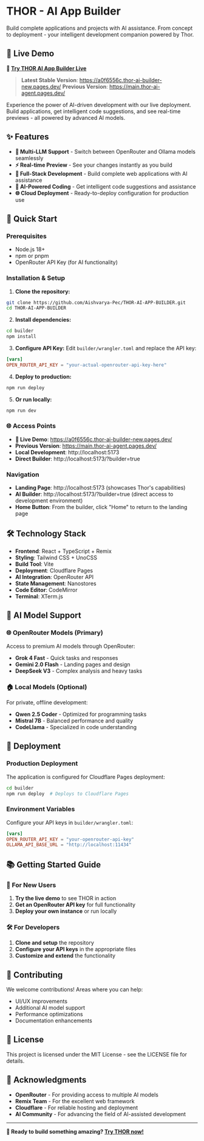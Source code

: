 # THOR - AI App Builder

Build complete applications and projects with AI assistance. From concept to deployment - your intelligent development companion powered by Thor.

## 🌟 Live Demo

**🚀 [Try THOR AI App Builder Live](https://a0f6556c.thor-ai-builder-new.pages.dev/)**

> **Latest Stable Version**: https://a0f6556c.thor-ai-builder-new.pages.dev/
> **Previous Version**: https://main.thor-ai-agent.pages.dev/

Experience the power of AI-driven development with our live deployment. Build applications, get intelligent code suggestions, and see real-time previews - all powered by advanced AI models.

## ✨ Features

- **🤖 Multi-LLM Support** - Switch between OpenRouter and Ollama models seamlessly
- **⚡ Real-time Preview** - See your changes instantly as you build
- **🎨 Full-Stack Development** - Build complete web applications with AI assistance
- **💬 AI-Powered Coding** - Get intelligent code suggestions and assistance
- **🌐 Cloud Deployment** - Ready-to-deploy configuration for production use

## 🚀 Quick Start

### Prerequisites
- Node.js 18+
- npm or pnpm
- OpenRouter API Key (for AI functionality)

### Installation & Setup

1. **Clone the repository:**
```bash
git clone https://github.com/Aishvarya-Pec/THOR-AI-APP-BUILDER.git
cd THOR-AI-APP-BUILDER
```

2. **Install dependencies:**
```bash
cd builder
npm install
```

3. **Configure API Key:**
Edit `builder/wrangler.toml` and replace the API key:
```toml
[vars]
OPEN_ROUTER_API_KEY = "your-actual-openrouter-api-key-here"
```

4. **Deploy to production:**
```bash
npm run deploy
```

5. **Or run locally:**
```bash
npm run dev
```

### 🌐 Access Points
- **🌟 Live Demo**: https://a0f6556c.thor-ai-builder-new.pages.dev/
- **Previous Version**: https://main.thor-ai-agent.pages.dev/
- **Local Development**: http://localhost:5173
- **Direct Builder**: http://localhost:5173/?builder=true

### Navigation

- **Landing Page**: http://localhost:5173 (showcases Thor's capabilities)
- **AI Builder**: http://localhost:5173/?builder=true (direct access to development environment)
- **Home Button**: From the builder, click "Home" to return to the landing page

## 🛠️ Technology Stack

- **Frontend**: React + TypeScript + Remix
- **Styling**: Tailwind CSS + UnoCSS
- **Build Tool**: Vite
- **Deployment**: Cloudflare Pages
- **AI Integration**: OpenRouter API
- **State Management**: Nanostores
- **Code Editor**: CodeMirror
- **Terminal**: XTerm.js

## 🤖 AI Model Support

### 🌐 OpenRouter Models (Primary)
Access to premium AI models through OpenRouter:
- **Grok 4 Fast** - Quick tasks and responses
- **Gemini 2.0 Flash** - Landing pages and design
- **DeepSeek V3** - Complex analysis and heavy tasks

### 🏠 Local Models (Optional)
For private, offline development:
- **Qwen 2.5 Coder** - Optimized for programming tasks
- **Mistral 7B** - Balanced performance and quality
- **CodeLlama** - Specialized in code understanding

## 🚀 Deployment

### Production Deployment
The application is configured for Cloudflare Pages deployment:

```bash
cd builder
npm run deploy  # Deploys to Cloudflare Pages
```

### Environment Variables
Configure your API keys in `builder/wrangler.toml`:
```toml
[vars]
OPEN_ROUTER_API_KEY = "your-openrouter-api-key"
OLLAMA_API_BASE_URL = "http://localhost:11434"
```

## 📚 Getting Started Guide

### 🎯 For New Users
1. **Try the live demo** to see THOR in action
2. **Get an OpenRouter API key** for full functionality
3. **Deploy your own instance** or run locally

### 🛠️ For Developers
1. **Clone and setup** the repository
2. **Configure your API keys** in the appropriate files
3. **Customize and extend** the functionality

## 🤝 Contributing

We welcome contributions! Areas where you can help:
- UI/UX improvements
- Additional AI model support
- Performance optimizations
- Documentation enhancements

## 📄 License

This project is licensed under the MIT License - see the LICENSE file for details.

## 🙏 Acknowledgments

- **OpenRouter** - For providing access to multiple AI models
- **Remix Team** - For the excellent web framework
- **Cloudflare** - For reliable hosting and deployment
- **AI Community** - For advancing the field of AI-assisted development

---

**🌟 Ready to build something amazing? [Try THOR now!](https://a0f6556c.thor-ai-builder-new.pages.dev/)**